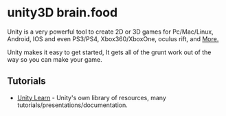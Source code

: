 # unity3D brain.food
Unity is a very powerful tool to create 2D or 3D games for Pc/Mac/Linux, Android, IOS and even PS3/PS4, Xbox360/XboxOne, oculus rift, and [More.]

Unity makes it easy to get started, It gets all of the grunt work out of the way so you can make your game.

## Tutorials
* [Unity Learn] - Unity's own library of resources, many tutorials/presentations/documentation.

[More.]: http://unity3d.com/unity/multiplatform
[Unity Learn]: http://unity3d.com/learn
